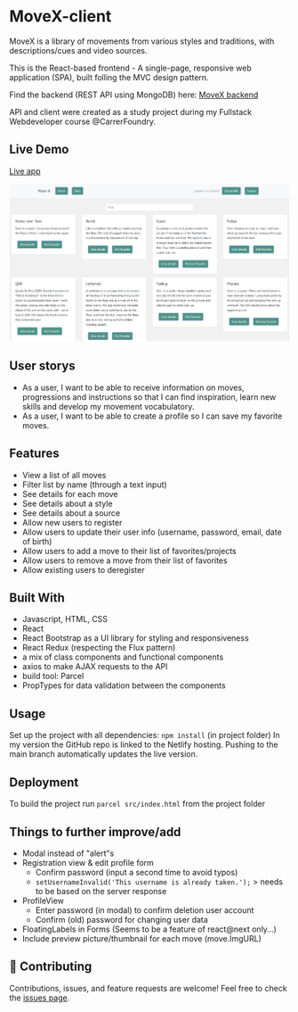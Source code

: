 # MoveX-client
MoveX is a library of movements from various styles and traditions, with descriptions/cues and video sources.

This is the React-based frontend - A single-page, responsive web application (SPA), built folling the MVC design pattern.

Find the backend (REST API using MongoDB) here: [MoveX backend](https://github.com/MitoMonkey/MoveX-backend)

API and client were created as a study project during my Fullstack Webdeveloper course @CarrerFoundry.

## Live Demo
[Live app](https://move-x.netlify.app/)

![Screenshot](./src/Screenshot.png)

## User storys
* As a user, I want to be able to receive information on moves, progressions and instructions so that I can find inspiration, learn new skills and develop my movement vocabulatory. 
* As a user, I want to be able to create a profile so I can save my favorite moves.

## Features
* View a list of all moves
* Filter list by name (through a text input)
* See details for each move
* See details about a style
* See details about a source
* Allow new users to register 
* Allow users to update their user info (username, password, email, date of birth)
* Allow users to add a move to their list of favorites/projects
* Allow users to remove a move from their list of favorites 
* Allow existing users to deregister 

## Built With
- Javascript, HTML, CSS
- React
- React Bootstrap as a UI library for styling and responsiveness
- React Redux (respecting the Flux pattern)
- a mix of class components and functional components
- axios to make AJAX requests to the API
- build tool: Parcel
- PropTypes for data validation between the components

## Usage
Set up the project with all dependencies: `npm install` (in project folder)
In my version the GitHub repo is linked to the Netlify hosting. Pushing to the main branch automatically updates the live version.

## Deployment
To build the project run `parcel src/index.html` from the project folder

## Things to further improve/add
* Modal instead of "alert"s
* Registration view & edit profile form
    * Confirm password (input a second time to avoid typos)
    * `setUsernameInvalid('This username is already taken.');` > needs to be based on the server response
* ProfileView
    * Enter password (in modal) to confirm deletion user account
    * Confirm (old) password for changing user data
* FloatingLabels in Forms (Seems to be a feature of react@next only…)
* Include preview picture/thumbnail for each move (move.ImgURL)

## 🤝 Contributing

Contributions, issues, and feature requests are welcome!
Feel free to check the [issues page](https://github.com/MitoMonkey/MoveX-client/issues).
